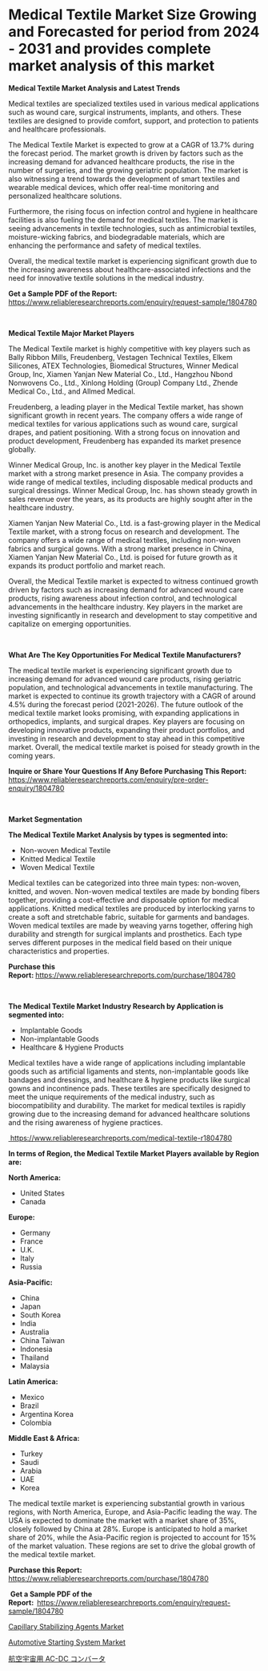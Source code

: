 <p><h1>Medical Textile Market Size Growing and Forecasted for period from 2024 - 2031 and provides complete market analysis of this market</h1></p><p><strong>Medical Textile Market Analysis and Latest Trends</strong></p>
<p><p>Medical textiles are specialized textiles used in various medical applications such as wound care, surgical instruments, implants, and others. These textiles are designed to provide comfort, support, and protection to patients and healthcare professionals.</p><p>The Medical Textile Market is expected to grow at a CAGR of 13.7% during the forecast period. The market growth is driven by factors such as the increasing demand for advanced healthcare products, the rise in the number of surgeries, and the growing geriatric population. The market is also witnessing a trend towards the development of smart textiles and wearable medical devices, which offer real-time monitoring and personalized healthcare solutions.</p><p>Furthermore, the rising focus on infection control and hygiene in healthcare facilities is also fueling the demand for medical textiles. The market is seeing advancements in textile technologies, such as antimicrobial textiles, moisture-wicking fabrics, and biodegradable materials, which are enhancing the performance and safety of medical textiles.</p><p>Overall, the medical textile market is experiencing significant growth due to the increasing awareness about healthcare-associated infections and the need for innovative textile solutions in the medical industry.</p></p>
<p><strong>Get a Sample PDF of the Report:&nbsp;</strong> <a href="https://www.reliableresearchreports.com/enquiry/request-sample/1804780">https://www.reliableresearchreports.com/enquiry/request-sample/1804780</a></p>
<p>&nbsp;</p>
<p><strong>Medical Textile Major Market Players</strong></p>
<p><p>The Medical Textile market is highly competitive with key players such as Bally Ribbon Mills, Freudenberg, Vestagen Technical Textiles, Elkem Silicones, ATEX Technologies, Biomedical Structures, Winner Medical Group, Inc, Xiamen Yanjan New Material Co., Ltd., Hangzhou Nbond Nonwovens Co., Ltd., Xinlong Holding (Group) Company Ltd., Zhende Medical Co., Ltd., and Allmed Medical.</p><p>Freudenberg, a leading player in the Medical Textile market, has shown significant growth in recent years. The company offers a wide range of medical textiles for various applications such as wound care, surgical drapes, and patient positioning. With a strong focus on innovation and product development, Freudenberg has expanded its market presence globally.</p><p>Winner Medical Group, Inc. is another key player in the Medical Textile market with a strong market presence in Asia. The company provides a wide range of medical textiles, including disposable medical products and surgical dressings. Winner Medical Group, Inc. has shown steady growth in sales revenue over the years, as its products are highly sought after in the healthcare industry.</p><p>Xiamen Yanjan New Material Co., Ltd. is a fast-growing player in the Medical Textile market, with a strong focus on research and development. The company offers a wide range of medical textiles, including non-woven fabrics and surgical gowns. With a strong market presence in China, Xiamen Yanjan New Material Co., Ltd. is poised for future growth as it expands its product portfolio and market reach.</p><p>Overall, the Medical Textile market is expected to witness continued growth driven by factors such as increasing demand for advanced wound care products, rising awareness about infection control, and technological advancements in the healthcare industry. Key players in the market are investing significantly in research and development to stay competitive and capitalize on emerging opportunities.</p></p>
<p>&nbsp;</p>
<p><strong>What Are The Key Opportunities For Medical Textile Manufacturers?</strong></p>
<p><p>The medical textile market is experiencing significant growth due to increasing demand for advanced wound care products, rising geriatric population, and technological advancements in textile manufacturing. The market is expected to continue its growth trajectory with a CAGR of around 4.5% during the forecast period (2021-2026). The future outlook of the medical textile market looks promising, with expanding applications in orthopedics, implants, and surgical drapes. Key players are focusing on developing innovative products, expanding their product portfolios, and investing in research and development to stay ahead in this competitive market. Overall, the medical textile market is poised for steady growth in the coming years.</p></p>
<p><strong>Inquire or Share Your Questions If Any Before Purchasing This Report:</strong> <a href="https://www.reliableresearchreports.com/enquiry/pre-order-enquiry/1804780">https://www.reliableresearchreports.com/enquiry/pre-order-enquiry/1804780</a></p>
<p>&nbsp;</p>
<p><strong>Market Segmentation</strong></p>
<p><strong>The Medical Textile Market Analysis by types is segmented into:</strong></p>
<p><ul><li>Non-woven Medical Textile</li><li>Knitted Medical Textile</li><li>Woven Medical Textile</li></ul></p>
<p><p>Medical textiles can be categorized into three main types: non-woven, knitted, and woven. Non-woven medical textiles are made by bonding fibers together, providing a cost-effective and disposable option for medical applications. Knitted medical textiles are produced by interlocking yarns to create a soft and stretchable fabric, suitable for garments and bandages. Woven medical textiles are made by weaving yarns together, offering high durability and strength for surgical implants and prosthetics. Each type serves different purposes in the medical field based on their unique characteristics and properties.</p></p>
<p><strong>Purchase this Report:&nbsp;</strong><a href="https://www.reliableresearchreports.com/purchase/1804780">https://www.reliableresearchreports.com/purchase/1804780</a></p>
<p>&nbsp;</p>
<p><strong>The Medical Textile Market Industry Research by Application is segmented into:</strong></p>
<p><ul><li>Implantable Goods</li><li>Non-implantable Goods</li><li>Healthcare & Hygiene Products</li></ul></p>
<p><p>Medical textiles have a wide range of applications including implantable goods such as artificial ligaments and stents, non-implantable goods like bandages and dressings, and healthcare & hygiene products like surgical gowns and incontinence pads. These textiles are specifically designed to meet the unique requirements of the medical industry, such as biocompatibility and durability. The market for medical textiles is rapidly growing due to the increasing demand for advanced healthcare solutions and the rising awareness of hygiene practices.</p></p>
<p><a href="https://www.reliableresearchreports.com/medical-textile-r1804780">&nbsp;https://www.reliableresearchreports.com/medical-textile-r1804780</a></p>
<p><strong>In terms of Region, the Medical Textile Market Players available by Region are:</strong></p>
<p>
    <p> <strong> North America: </strong>
        <ul>
            <li>United States</li>
            <li>Canada</li>
        </ul>
        </p> 
    <p> <strong> Europe: </strong>
        <ul>
            <li>Germany</li>
            <li>France</li>
            <li>U.K.</li>
            <li>Italy</li>
            <li>Russia</li>
        </ul>
        </p> 
    <p> <strong> Asia-Pacific: </strong>
        <ul>
            <li>China</li>
            <li>Japan</li>
            <li>South Korea</li>
            <li>India</li>
            <li>Australia</li>
            <li>China Taiwan</li>
            <li>Indonesia</li>
            <li>Thailand</li>
            <li>Malaysia</li>
        </ul>
        </p> 
    <p> <strong> Latin America: </strong>
        <ul>
            <li>Mexico</li>
            <li>Brazil</li>
            <li>Argentina Korea</li>
            <li>Colombia</li>
        </ul>
        </p> 
    <p> <strong> Middle East & Africa: </strong>
        <ul>
            <li>Turkey</li>
            <li>Saudi</li>
            <li>Arabia</li>
            <li>UAE</li>
            <li>Korea</li>
        </ul>
    </p>
    </p>
<p><p>The medical textile market is experiencing substantial growth in various regions, with North America, Europe, and Asia-Pacific leading the way. The USA is expected to dominate the market with a market share of 35%, closely followed by China at 28%. Europe is anticipated to hold a market share of 20%, while the Asia-Pacific region is projected to account for 15% of the market valuation. These regions are set to drive the global growth of the medical textile market.</p></p>
<p><strong>Purchase this Report: </strong><a href="https://www.reliableresearchreports.com/purchase/1804780">https://www.reliableresearchreports.com/purchase/1804780</a></p>
<p>&nbsp;<strong>Get a Sample PDF of the Report:&nbsp;&nbsp;</strong><a href="https://www.reliableresearchreports.com/enquiry/request-sample/1804780">https://www.reliableresearchreports.com/enquiry/request-sample/1804780</a></p>
<p><strong></strong></p>
<p><p><a href="https://github.com/janetchuadff364/Market-Research-Report-List-1/blob/main/capillary-stabilizing-agents-market.md">Capillary Stabilizing Agents Market</a></p><p><a href="https://github.com/amirvaghari/Market-Research-Report-List-1/blob/main/automotive-starting-system-market.md">Automotive Starting System Market</a></p><p><a href="https://github.com/FredaJerde/Market-Research-Report-List-1/blob/main/9577755178297.md">航空宇宙用 AC-DC コンバータ</a></p></p>
